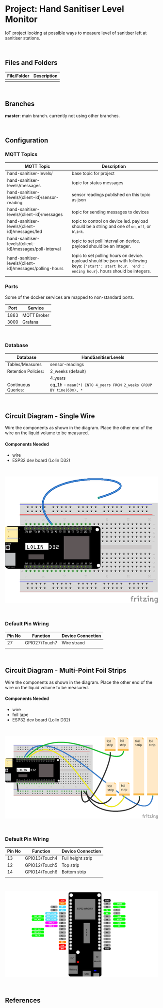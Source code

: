 # Project: Hand Sanitiser Level Monitor 

IoT project looking at possible ways to measure level of sanitiser left at sanitiser stations. 

<br>

## Files and Folders

| File/Folder | Description |
|--- | --- |
|  |  |

<br>

## Branches

**master**: main branch. currently not using other branches.

<br>

## Configuration

### MQTT Topics

| MQTT Topic | Description |
| --- | --- |
| hand-sanitiser-levels/ | base topic for project |
| hand-sanitiser-levels/messages | topic for status messages |
| hand-sanitiser-levels/{client-id}/sensor-reading | sensor readings published on this topic as json |
| hand-sanitiser-levels/{client-id}/messages | topic for sending messages to devices |
| hand-sanitiser-levels/{client-id}/messages/led | topic to control on device led. payload should be a string and one of `on`, `off`, or `blink`. |
| hand-sanitiser-levels/{client-id}/messages/poll-interval | topic to set poll interval on device. payload should be an integer. |
| hand-sanitiser-levels/{client-id}/messages/polling-hours | topic to set polling hours on device. payload should be json with following keys: `{'start': start hour, 'end': ending hour}`. hours should be integers. |
|  |  |

### Ports

Some of the docker services are mapped to non-standard ports.

| Port | Service |
|---|---|
| 1883 | MQTT Broker |
| 3000 | Grafana |

<br>

### Database

| Database | HandSanitiserLevels |
|---|---|
| Tables/Measures | sensor-readings |
| Retention Policies: | 2_weeks (default) |
|  | 4_years |
| Continuous Queries: | cq_1h - `mean(*) INTO 4_years FROM 2_weeks GROUP BY time(60m), *` |

<br>

## Circuit Diagram - Single Wire
Wire the components as shown in the diagram. Place the other end of the wire on the liquid volume to be measured.

<!-- ![circuit diagram](assets/###-circuit-diagram_schem.svg) -->

#### Components Needed
* wire
* ESP32 dev board (Lolin D32)

<br />

![breadboard diagram](assets/lolin-d32-wire-capacitance-circuit-diagram_bb.png)

<br />

### Default Pin Wiring

| Pin No | Function | Device Connection |
| --- | --- | --- |
| 27 | GPIO27/Touch7 | Wire strand |
|  |  |  |

<br />

## Circuit Diagram - Multi-Point Foil Strips
Wire the components as shown in the diagram. Place the other end of the wire on the liquid volume to be measured.

<!-- ![circuit diagram](assets/###-circuit-diagram_schem.svg) -->

#### Components Needed
* wire
* foil tape
* ESP32 dev board (Lolin D32)


<br />

![breadboard diagram](assets/lolin-d32-multi-point-capacitance-circuit-diagram_bb.png)

<br />

### Default Pin Wiring

| Pin No | Function | Device Connection |
| --- | --- | --- |
| 13 | GPIO13/Touch4 | Full height strip |
| 12 | GPIO12/Touch5 | Top strip |
| 14 | GPIO14/Touch6 | Bottom strip |
|  |  |  |

<br />

![pin diagram](assets/d32_pro_v2-pinout.jpg)


<br />

## References
